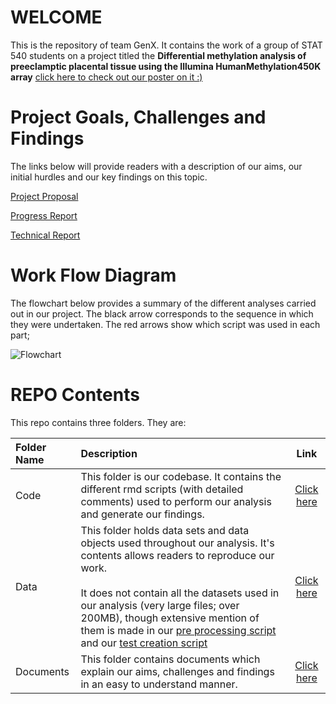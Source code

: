 # WELCOME

This is the repository of team GenX. It contains the work of a group of STAT 540 students on a project titled the **Differential methylation analysis of preeclamptic placental tissue using the Illumina HumanMethylation450K array** [click here to check out our poster on it :)](https://github.com/STAT540-UBC/Repo_team_GenX/blob/master/Documents/GenX_poster.pdf)

# Project Goals, Challenges and Findings

The links below will provide readers with a description of our aims, our initial hurdles and our key findings on this topic.

[Project Proposal](https://github.com/STAT540-UBC/Repo_team_GenX/blob/master/Documents/Proposal.md)

[Progress Report](https://github.com/STAT540-UBC/Repo_team_GenX/blob/master/Documents/Progress_Report.md)

[Technical Report](https://github.com/STAT540-UBC/Repo_team_GenX/blob/master/Documents/Technical_Report.md)


# Work Flow Diagram

The flowchart below provides a summary of the different analyses carried out in our project. The black arrow corresponds to the sequence in which they were undertaken. The red arrows show which script was used in each part;


![Flowchart](https://github.com/STAT540-UBC/Repo_team_GenX/blob/master/Untitled%20Diagram.png)


# REPO Contents
This repo contains three folders. They are:

Folder Name | Description | Link
:------------ | :------------------------ | :----------------------------------:
Code | This folder is our codebase. It contains the different rmd scripts (with detailed comments) used to perform our analysis and generate our findings. | [Click here](https://github.com/STAT540-UBC/Repo_team_GenX/blob/master/Code/README.md)
Data | This folder holds data sets and data objects used throughout our analysis. It's contents allows readers to reproduce our work. <br/><br/> It does not contain all the datasets used in our analysis (very large files; over 200MB), though extensive mention of them is made in our [pre processing script](https://github.com/STAT540-UBC/Repo_team_GenX/blob/master/Code/pre_processing_data.md) and our [test creation script](https://github.com/STAT540-UBC/Repo_team_GenX/blob/master/Code/test_data_set_creation.md) | [Click here](https://github.com/STAT540-UBC/Repo_team_GenX/blob/master/Data/README.md)
Documents | This folder contains documents which explain our aims, challenges and findings in an easy to understand manner. | [Click here](https://github.com/STAT540-UBC/Repo_team_GenX/blob/master/Documents/README.md)



